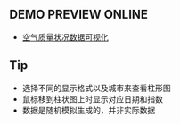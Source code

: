## DEMO PREVIEW ONLINE
- [空气质量状况数据可视化](https://simplecoco.github.io/demo/task17/task17.html)
## Tip
- 选择不同的显示格式以及城市来查看柱形图
- 鼠标移到柱状图上时显示对应日期和指数
- 数据是随机模拟生成的，并非实际数据